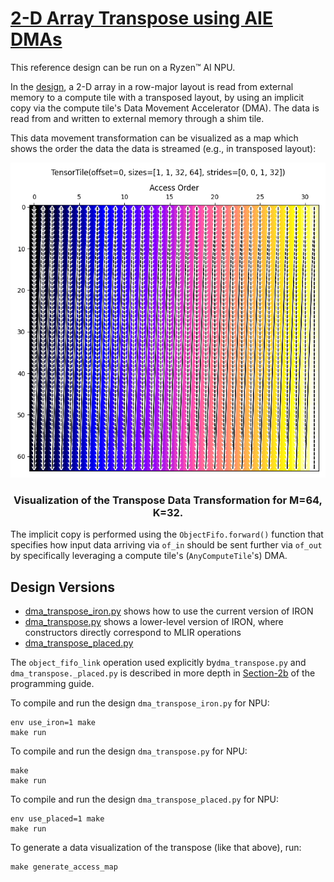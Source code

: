 <!---//===- README.md --------------------------*- Markdown -*-===//
//
// This file is licensed under the Apache License v2.0 with LLVM Exceptions.
// See https://llvm.org/LICENSE.txt for license information.
// SPDX-License-Identifier: Apache-2.0 WITH LLVM-exception
//
// Copyright (C) 2024, Advanced Micro Devices, Inc.
// 
//===----------------------------------------------------------------------===//-->

# <ins> 2-D Array Transpose using AIE DMAs </ins>

This reference design can be run on a Ryzen™ AI NPU.

In the [design](./dma_transpose_iron.py), a 2-D array in a row-major layout is read from external memory to a compute tile with a transposed layout,
by using an implicit copy via the compute tile's Data Movement Accelerator (DMA). The data is read from and written to external memory through a shim tile.

This data movement transformation can be visualized as a map which shows the order the data the data is streamed (e.g., in transposed layout):
<p align="center">
  <img
    src="transpose_data.png">
    <h3 align="center"> Visualization of the Transpose Data Transformation for M=64, K=32. 
 </h3> 
</p>

The implicit copy is performed using the `ObjectFifo.forward()` function that specifies how input data arriving via `of_in` should be sent further via `of_out` by specifically leveraging a compute tile's (`AnyComputeTile`'s) DMA. 

## Design Versions
* [dma_transpose_iron.py](./dma_transpose_iron.py) shows how to use the current version of IRON
* [dma_transpose.py](./dma_transpose.py) shows a lower-level version of IRON, where constructors directly correspond to MLIR operations
* [dma_transpose_placed.py](./dma_transpose_placed.py)

The `object_fifo_link` operation used explicitly by`dma_transpose.py` and `dma_transpose._placed.py` is described in more depth in [Section-2b](../../../programming_guide/section-2/section-2b/README.md/#object-fifo-link) of the programming guide.

To compile and run the design `dma_transpose_iron.py` for NPU:
```shell
env use_iron=1 make
make run
```

To compile and run the design `dma_transpose.py` for NPU:
```shell
make
make run
```

To compile and run the design `dma_transpose_placed.py` for NPU:
```shell
env use_placed=1 make
make run
```

To generate a data visualization of the transpose (like that above), run:
```shell
make generate_access_map
```